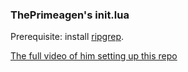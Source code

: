 ### ThePrimeagen's init.lua
Prerequisite: install [ripgrep](https://github.com/BurntSushi/ripgrep).

[The full video of him setting up this repo](https://www.youtube.com/watch?v=w7i4amO_zaE)

